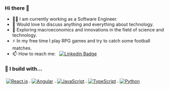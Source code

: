 ### Hi there 👋

- 👨‍💻 I am currently working as a Software Engineer.
- 🤖 Would love to discuss anything and everything about technology.
- 🌱 Exploring macroeconomics and innovations in the field of science and technology.
- ⚡ In my free time I play RPG games and try to catch some football matches.
- 📫 How to reach me: &nbsp; [![Linkedin Badge](https://img.shields.io/badge/debasish--patnaik-blue?logo=linkedin&logoColor=white)](https://www.linkedin.com/in/debasish-patnaik)

### 🚧 I build with...

<p>
  <a href="https://react.dev/">
    <img src="https://img.shields.io/badge/React-20232A?style=for-the-badge&logo=react&logoColor=61DAFB" alt="React.js" style="vertical-align:top; margin:4px">
  </a>

 <a href="https://angular.io/">
    <img src="https://img.shields.io/badge/Angular-DD0031?style=for-the-badge&logo=angular&logoColor=white" alt="Angular" style="vertical-align:top; margin:4px">
  </a>

  <a href="https://developer.mozilla.org/en-US/docs/Web/JavaScript">
    <img src="https://img.shields.io/badge/JavaScript-323330?style=for-the-badge&logo=javascript&logoColor=F7DF1E" alt="JavaScript" style="vertical-align:top; margin:4px">
  </a>

  <a href="https://www.typescriptlang.org/">
    <img src="https://img.shields.io/badge/TypeScript-007ACC?style=for-the-badge&logo=typescript&logoColor=white" alt="TypeScript" style="vertical-align:top; margin:4px">
  </a>

  <a href="https://www.python.org/">
    <img src="https://img.shields.io/badge/python-3670A0?style=for-the-badge&logo=python&logoColor=ffdd54" alt="Python" style="vertical-align:top; margin:4px">
  </a>


</p>

